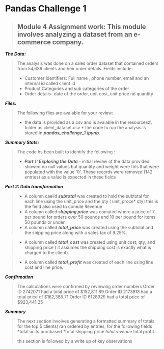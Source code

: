 # Pandas Challenge 1
>
>## Module 4 Assignment work: This module involves analyzing a dataset from an e-commerce company.

***The Data:***
>The analysis was done on a sales order dataset that contained orders from 54,639 clients and heir order details. Fields include:
>* Customer identifiers: Full name , phone number, email and an internal id called client id
>* Product Categories and sub categories of the order
>* Order details- date of the order, unit cost, unit price nd quantity
>
***Files:***
>The following files are avaiable for your review:
> * the data is provided as a.csv and is avaiable in the resourcesz\ folder as client_dataset.csv
> *The code to run the analysis is stored in ***pandas_challenge_1.ipynb***.

***Summary Stats:***
> The code hs been built to identify the following :
> * ***Part 1: Exploring the Data*** - initial review of the data provided showed no null values but quantity and weight were firls that were populated with the value '0'. These records were removed (142 entries) as a value is expected in these fields
>   
***Part 2: Data transformation*** 
> * A column caelld ***subtotal*** was created to hold the subtotal for each line using the unit_price and the qty ( unit_proce* qty) this is the field also used to comute Revenue 
> * A column called ***shipping price*** was comuted where a price of 7 per pound for orders over 50 pounds and 10 per pound for items 50 pounds or under.
> * A column called ***total_price*** was created using the subtotal and the shipping price along with a sales tax of 9.25%.

> * A column called ***total_cost*** was created using unit cost, qty, and shipping price ( it assumes the shipping cost is exactly what is charged to the client).

> * A column called ***total_profit*** was created of each line using line cost and line price.

***Confirmation***

>The calculations were confirmed by reviewing order numbers 
>Order ID 2742071 had a total price of $152,811.89 Order ID 2173913 had a total price of $162,388.71 Order ID 6128929 had a total price of $923,441.25
>
***Summary***
>The next section involves generating a formatted summary of totals for the top 5 clients( ran ordered by entries, for the following fields
>*total units purchased
>*total shipping price
>*total revenue*
>total profit.
>
>this section is followed by a write up of key observations
>

